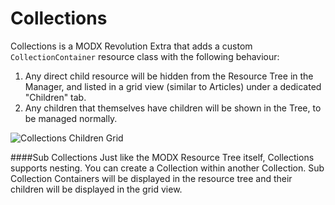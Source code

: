 Collections
===========

Collections is a MODX Revolution Extra that adds a custom `CollectionContainer` resource class with the following behaviour:

1. Any direct child resource will be hidden from the Resource Tree in the Manager, and listed in a grid view (similar to Articles) under a dedicated "Children" tab.
2. Any children that themselves have children will be shown in the Tree, to be managed normally.

![Collections Children Grid](http://j4p.us/image/290M3v2I343c/Screen%20Shot%202013-11-20%20at%208.38.47%20PM.png)

####Sub Collections
Just like the MODX Resource Tree itself, Collections supports nesting. You can create a Collection within another Collection. Sub Collection Containers will be displayed in the resource tree and their children will be displayed in the grid view.
